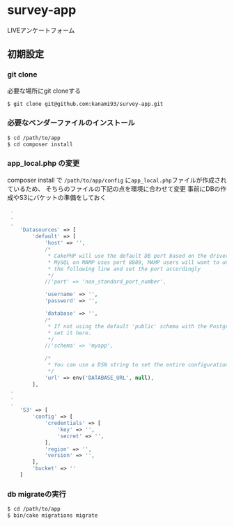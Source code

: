 # survey-app
LIVEアンケートフォーム

## 初期設定
### git clone
必要な場所にgit cloneする
```bash
$ git clone git@github.com:kanami93/survey-app.git
```

### 必要なベンダーファイルのインストール
```bash
$ cd /path/to/app
$ cd composer install
```

### app_local.php の変更
composer install で `/path/to/app/config` に`app_local.php`ファイルが作成されているため、
そちらのファイルの下記の点を環境に合わせて変更
事前にDBの作成やS3にバケットの準備をしておく

```php
 .
 .
 .
    'Datasources' => [
        'default' => [
            'host' => '',
            /*
             * CakePHP will use the default DB port based on the driver selected
             * MySQL on MAMP uses port 8889, MAMP users will want to uncomment
             * the following line and set the port accordingly
             */
            //'port' => 'non_standard_port_number',

            'username' => '',
            'password' => '',

            'database' => '',
            /*
             * If not using the default 'public' schema with the PostgreSQL driver
             * set it here.
             */
            //'schema' => 'myapp',

            /*
             * You can use a DSN string to set the entire configuration
             */
            'url' => env('DATABASE_URL', null),
        ],
 .
 .
 .
    'S3' => [
        'config' => [
            'credentials' => [
                'key' => '',
                'secret' => '',
            ],
            'region' => '',
            'version' => '',
        ],
        'bucket' => ''
    ]
```

### db migrateの実行
```bash
$ cd /path/to/app
$ bin/cake migrations migrate
```
